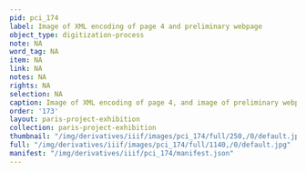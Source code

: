 ```yaml
---
pid: pci_174
label: Image of XML encoding of page 4 and preliminary webpage
object_type: digitization-process
note: NA
word_tag: NA
item: NA
link: NA
notes: NA
rights: NA
selection: NA
caption: Image of XML encoding of page 4, and image of preliminary webpage
order: '173'
layout: paris-project-exhibition
collection: paris-project-exhibition
thumbnail: "/img/derivatives/iiif/images/pci_174/full/250,/0/default.jpg"
full: "/img/derivatives/iiif/images/pci_174/full/1140,/0/default.jpg"
manifest: "/img/derivatives/iiif/pci_174/manifest.json"
---
```

